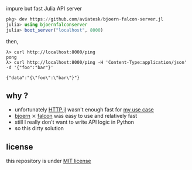 impure but fast Julia API server

```julia
pkg> dev https://github.com/aviatesk/bjoern-falcon-server.jl
julia> using bjoernfalconserver
julia> boot_server("localhost", 8000)
```

then,
```
λ> curl http://localhost:8000/ping
pong
λ> curl http://localhost:8000/ping -H 'Content-Type:application/json' -d '{"foo":"bar"}'

{"data":"{\"foo\":\"bar\"}"}
```

## why ?

- unfortunately [HTTP.jl](https://github.com/JuliaWeb/HTTP.jl) wasn't enough fast for [my use case](https://discourse.julialang.org/t/http-jl-doesnt-seem-to-be-good-at-handling-over-1k-concurrent-requests-in-comparison-to-an-alternative-in-python/38281)
- [bjoern](https://github.com/jonashaag/bjoern) ⨯ [falcon](https://falcon.readthedocs.io/en/stable/) was easy to use and relatively fast
- still I really don't want to write API logic in Python
- so this dirty solution


## license

this repository is under [MIT license](./LICENSE.md)

